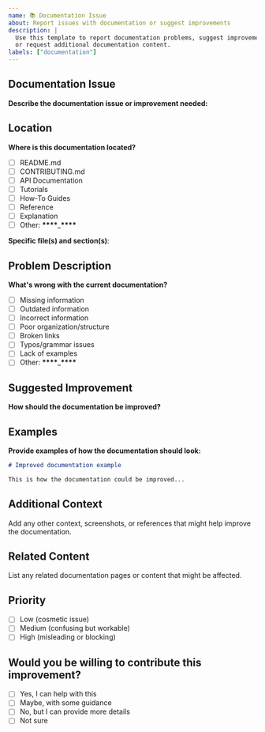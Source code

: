 ```yaml
---
name: 📚 Documentation Issue
about: Report issues with documentation or suggest improvements
description: |
  Use this template to report documentation problems, suggest improvements,
  or request additional documentation content.
labels: ["documentation"]
---
```


## Documentation Issue

**Describe the documentation issue or improvement needed:**

## Location

**Where is this documentation located?**

- [ ] README.md
- [ ] CONTRIBUTING.md
- [ ] API Documentation
- [ ] Tutorials
- [ ] How-To Guides
- [ ] Reference
- [ ] Explanation
- [ ] Other: **\*\*\*\***\_**\*\*\*\***

**Specific file(s) and section(s)**:

## Problem Description

**What's wrong with the current documentation?**

- [ ] Missing information
- [ ] Outdated information
- [ ] Incorrect information
- [ ] Poor organization/structure
- [ ] Broken links
- [ ] Typos/grammar issues
- [ ] Lack of examples
- [ ] Other: **\*\*\*\***\_**\*\*\*\***

## Suggested Improvement

**How should the documentation be improved?**

## Examples

**Provide examples of how the documentation should look:**

```markdown
# Improved documentation example

This is how the documentation could be improved...
```

## Additional Context

Add any other context, screenshots, or references that might help improve the documentation.

## Related Content

List any related documentation pages or content that might be affected.

## Priority

- [ ] Low (cosmetic issue)
- [ ] Medium (confusing but workable)
- [ ] High (misleading or blocking)

## Would you be willing to contribute this improvement?

- [ ] Yes, I can help with this
- [ ] Maybe, with some guidance
- [ ] No, but I can provide more details
- [ ] Not sure
